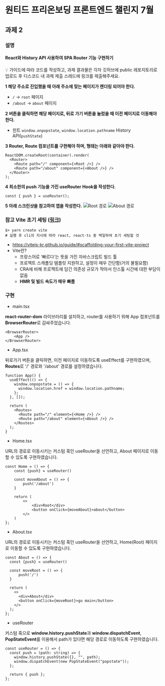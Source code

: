 # 원티드 프리온보딩 프론트엔드 챌린지 7월

## 과제 2

### 설명
#### React와 History API 사용하여 SPA Router 기능 구현하기

<aside>
💡 가이드에 따라 코드를 작성하고, 과제 결과물은 각자 깃허브에 public 레포지토리로 업로드 후 디스코드 내 과제 제출 스레드에 링크를 제출해주세요.
</aside>

**1 해당 주소로 진입했을 때 아래 주소에 맞는 페이지가 렌더링 되어야 한다.**

- `/` → `root` 페이지
- `/about` → `about` 페이지

**2 버튼을 클릭하면 해당 페이지로, 뒤로 가기 버튼을 눌렀을 때 이전 페이지로 이동해야 한다.**

- 힌트 `window.onpopstate`, `window.location.pathname` History API(`pushState`)

**3 Router, Route 컴포넌트를 구현해야 하며, 형태는 아래와 같아야 한다.**

```
ReactDOM.createRoot(container).render(
  <Router>
    <Route path="/" component={<Root />} />
    <Route path="/about" component={<About />} />
  </Router>
);
```

**4 최소한의 push 기능을 가진 useRouter Hook을 작성한다.**

```
const { push } = useRouter();
```

**5 아래 스크린샷을 참고하여 앱을 작성한다.**
![Root 경로](https://lean-mahogany-686.notion.site/image/https%3A%2F%2Fs3-us-west-2.amazonaws.com%2Fsecure.notion-static.com%2Fd2a19c69-ed92-4431-afca-156a3d8ccd7e%2FUntitled.png?id=5526a31c-b3c7-4fb8-9b66-cf510264e1ac&table=block&spaceId=7ac0bf59-e3bb-4f76-a93b-27f040ec55b6&width=2000&userId=&cache=v2)
![About 경로](https://lean-mahogany-686.notion.site/image/https%3A%2F%2Fs3-us-west-2.amazonaws.com%2Fsecure.notion-static.com%2Fa10c03a3-1d27-4a02-a495-c7f98775ca23%2FUntitled.png?id=c3f5bcfe-e485-467f-8cd8-b97168c25c1d&table=block&spaceId=7ac0bf59-e3bb-4f76-a93b-27f040ec55b6&width=2000&userId=&cache=v2)

### 참고 **Vite 초기 세팅 ([링크](https://vitejs-kr.github.io/guide/#scaffolding-your-first-vite-project))**

```
$> yarn create vite
# 실행 후 cli의 지시에 따라 react, react-ts 중 택일하여 초기 세팅할 것
```

- https://vitejs-kr.github.io/guide/#scaffolding-your-first-vite-project
- Vite란?
    - 프랑스어로 ‘빠르다’는 뜻을 가진 자바스크립트 빌드 툴
    - 프로젝트 스캐폴딩 템플릿 지원하고, 설정이 매우 간단함(거의 불필요함)
    - CRA에 비해 프로젝트에 담긴 의존성 규모가 작아서 인스톨 시간에 대한 부담이 없음
    - **HMR 및 빌드 속도가 매우 빠름**

### 구현
* main.tsx

<b>react-router-dom</b> 라이브러리를 설치하고, router를 사용하기 위해 App 컴포넌트를 <b>BrowserRouter</b>로 감싸주었습니다.   

```
<BrowserRouter>
    <App />
</BrowserRouter>
```

* App.tsx

뒤로가기 버튼을 클릭하면, 이전 페이지로 이동하도록 useEffect를 구현하였으며, <b>Routes</b>로 '/' 경로와 '/about' 경로를 설정하였습니다.   

```
function App() {
  useEffect(() => {
    window.onpopstate = () => {
      window.location.href = window.location.pathname;
    };
  }, []);

  return (
    <Routes>
      <Route path="/" element={<Home />} />
      <Route path="/about" element={<About />} />
    </Routes>
  );
}
```

* Home.tsx

URL의 경로로 이동시키는 커스텀 훅인 useRouter을 선언하고, About 페이지로 이동할 수 있도록 구현하였습니다.   

```
const Home = () => {
    const {push} = useRouter()

    const moveAbout = () => {
        push('/about')
    }

    return (
        <>
            <div>Root</div>
            <button onClick={moveAbout}>about</button>
        </>
    )
};
```

* About.tsx

URL의 경로로 이동시키는 커스텀 훅인 useRouter을 선언하고, Home(Root) 페이지로 이동할 수 있도록 구현하였습니다.   

```
const About = () => {
  const {push} = useRouter()

  const moveRoot = () => {
      push('/')
  }

  return (
    <>
      <div>About</div>
      <button onClick={moveRoot}>go main</button>
    </>
  );
};
```

* useRouter

커스텀 훅으로 <b>window.history.pushState</b>과 <b>window.dispatchEvent</b>, <b>PopStateEvent</b>를 이용해서 path가 있다면 해당 경로로 이동하도록 구현하였습니다.   

```
const useRouter = () => {
  const push = (path: string) => {
    window.history.pushState({}, "", path);
    window.dispatchEvent(new PopStateEvent("popstate"));
  };

  return { push };
};
```
